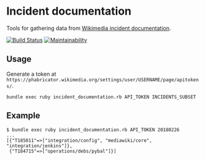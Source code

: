 # Incident documentation

Tools for gathering data from [Wikimedia incident documentation](https://wikitech.wikimedia.org/wiki/Incident_documentation).

[![Build Status](https://travis-ci.org/zeljkofilipin/incident-documentation.svg?branch=master)](https://travis-ci.org/zeljkofilipin/incident-documentation)
[![Maintainability](https://api.codeclimate.com/v1/badges/c3f54714f5ceda19e72c/maintainability)](https://codeclimate.com/github/zeljkofilipin/incident-documentation/maintainability)

## Usage

Generate a token at `https://phabricator.wikimedia.org/settings/user/USERNAME/page/apitokens/`.

    bundle exec ruby incident_documentation.rb API_TOKEN INCIDENTS_SUBSET

## Example

    $ bundle exec ruby incident_documentation.rb API_TOKEN 20180226
    ...
    [{"T185011"=>["integration/config", "mediawiki/core", "integration/jenkins"]},
     {"T184715"=>["operations/debs/pybal"]}]
